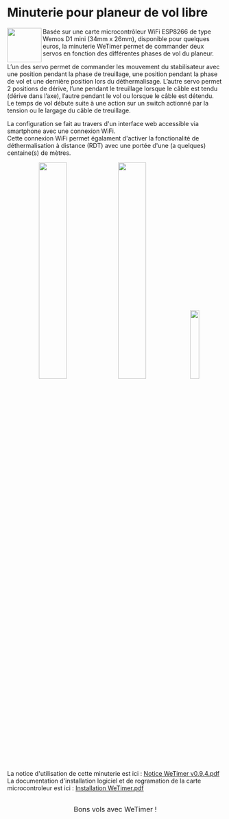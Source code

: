 # Minuterie pour planeur de vol libre
<img align="left" width="80" height="80" src="https://github.com/fra589/WeTimer/blob/master/doc/images/WeTimer_logo.svg">
Basée sur une carte microcontrôleur WiFi ESP8266 de type Wemos D1 mini (34mm x 26mm), disponible pour quelques euros, la minuterie WeTimer permet de commander deux servos en fonction des différentes phases de vol du planeur.

L’un des servo permet de commander les mouvement du stabilisateur avec une position pendant la phase de treuillage, une position pendant la phase de vol et une dernière position lors du déthermalisage. L’autre servo permet 2 positions de dérive, l’une pendant le treuillage lorsque le câble est tendu (dérive dans l’axe), l’autre pendant le vol ou lorsque le câble est détendu.<br />
Le temps de vol débute suite à une action sur un switch actionné par la tension ou le largage du câble de treuillage.

La configuration se fait au travers d'un interface web accessible via smartphone avec une connexion WiFi.<br />
Cette connexion WiFi permet égalament d'activer la fonctionalité de déthermalisation à distance (RDT) avec une portée d'une (a quelques) centaine(s) de mètres.

<p align="center">
<img src="../master/doc/images/WeTimer_proto01_recto.jpg" width="36%" height="36%"> <img src="../master/doc/images/WeTimer_proto01_verso.jpg" width="36%" height="36%"> <img src="../master/doc/images/WeTimer_proto01_servo.jpg" width="20.3%" height="20.3%">
</p>

La notice d'utilisation de cette minuterie est ici : [Notice WeTimer v0.9.4.pdf](https://github.com/fra589/WeTimer/blob/master/doc/Notice%20WeTimer%20v0.9.4.pdf)<br />
La documentation d'installation logiciel et de rogramation de la carte microcontroleur est ici : [Installation WeTimer.pdf](https://github.com/fra589/WeTimer/blob/master/doc/Installation%20WeTimer.pdf)
<br />
<br />

<p align="center"><font size="3">Bons vols avec WeTimer !</font></p>

<br />
<br />
